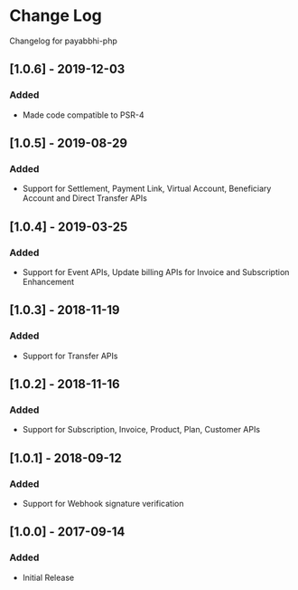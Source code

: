 # Change Log

Changelog for payabbhi-php

## [1.0.6] - 2019-12-03
### Added
- Made code compatible to PSR-4

## [1.0.5] - 2019-08-29
### Added
- Support for Settlement, Payment Link, Virtual Account, Beneficiary Account and Direct Transfer APIs

## [1.0.4] - 2019-03-25
### Added
- Support for Event APIs, Update billing APIs for Invoice and Subscription Enhancement

## [1.0.3] - 2018-11-19
### Added
- Support for Transfer APIs

## [1.0.2] - 2018-11-16
### Added
- Support for Subscription, Invoice, Product, Plan, Customer APIs

## [1.0.1] - 2018-09-12
### Added
- Support for Webhook signature verification

## [1.0.0] - 2017-09-14
### Added
- Initial Release
